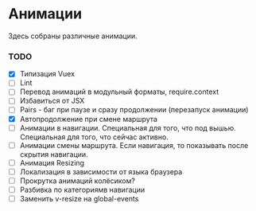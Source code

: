 # Анимации

Здесь собраны различные анимации.

### TODO

- [x] Типизация Vuex
- [ ] Lint
- [ ] Перевод анимаций в модульный форматы, require.context
- [ ] Избавиться от JSX
- [ ] Pairs - баг при паузе и сразу продолжении (перезапуск анимации)
- [x] Автопродолжение при смене маршрута
- [ ] Анимации в навигации. Специальная для того, что под вышью. Специальная для того, что сейчас активно.
- [ ] Анимации смены маршрута. Если навигация, то показывать после скрытия навигации.
- [ ] Анимация Resizing
- [ ] Локализация в зависимости от языка браузера
- [ ] Прокрутка анимаций колёсиком?
- [ ] Разбивка по категориямв навигации
- [ ] Заменить v-resize на global-events
